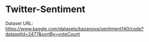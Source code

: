 # Twitter-Sentiment
Dataset URL: https://www.kaggle.com/datasets/kazanova/sentiment140/code?datasetId=2477&sortBy=voteCount
